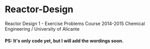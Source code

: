 # Reactor-Design

Reactor Design 1 - Exercise Problems Course 2014-2015 
Chemical Engineering / University of Alicante

#### PS: It's only code yet, but I will add the wordings soon.